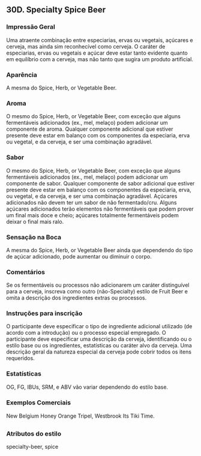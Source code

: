 ## 30D. Specialty Spice Beer

### Impressão Geral

Uma atraente combinação entre especiarias, ervas ou vegetais, açúcares e cerveja, mas ainda sim reconhecível como cerveja. O caráter de especiarias, ervas ou vegetais e açúcar deve estar tanto evidente quanto em equilíbrio com a cerveja, mas não tanto que sugira um produto artificial.

### Aparência

A mesma do Spice, Herb, or Vegetable Beer.

### Aroma

O mesmo do Spice, Herb, or Vegetable Beer, com exceção que alguns fermentáveis adicionados (ex., mel, melaço) podem adicionar um componente de aroma. Qualquer componente adicional que estiver presente deve estar em balanço com os componentes da especiaria, erva ou vegetal, e da cerveja, e ser uma combinação agradável.

### Sabor

O mesmo do Spice, Herb, or Vegetable Beer, com exceção que alguns fermentáveis adicionados (ex., mel, melaço) podem adicionar um componente de sabor. Qualquer componente de sabor adicional que estiver presente deve estar em balanço com os componentes da especiaria, erva, ou vegetal, e da cerveja, e ser uma combinação agradável. Açúcares adicionados não devem ter um sabor de não fermentado/cru. Alguns açúcares adicionados terão elementos não fermentáveis que podem prover um final mais doce e cheio; açúcares totalmente fermentáveis podem deixar o final mais ralo.

### Sensação na Boca

A mesma do Spice, Herb, or Vegetable Beer ainda que dependendo do tipo de açúcar adicionado, pode aumentar ou diminuir o corpo.

### Comentários

Se os fermentáveis ou processos não adicionarem um caráter distinguível para a cerveja, inscreva como outro (não-Specialty) estilo de Fruit Beer e omita a descrição dos ingredientes extras ou processos.

### Instruções para inscrição

O participante deve especificar o tipo de ingrediente adicional utilizado (de acordo com a introdução) ou o processo especial empregado. O participante deve especificar uma descrição da cerveja, identificando ou o estilo base ou os ingredientes, estatísticas ou caráter alvo da cerveja. Uma descrição geral da natureza especial da cerveja pode cobrir todos os itens requeridos.

### Estatísticas

OG, FG, IBUs, SRM, e ABV vão variar dependendo do estilo base.

### Exemplos Comerciais

New Belgium Honey Orange Tripel, Westbrook Its Tiki Time.

### Atributos do estilo

specialty-beer, spice

